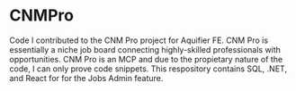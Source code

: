 # CNMPro
Code I contributed to the CNM Pro project for Aquifier FE. CNM Pro is essentially a niche job board connecting highly-skilled professionals with opportunities. CNM Pro is an MCP and due to the propietary nature of the code, I can only prove code snippets. This respository contains SQL, .NET, and React for for the Jobs Admin feature. 
